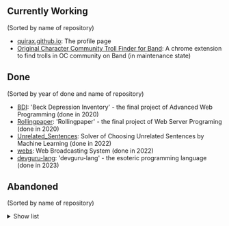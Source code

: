## Currently Working

(Sorted by name of repository)

-   [quirax.github.io](https://github.com/Quirax/quirax.github.io): The profile page
-   [Original Character Community Troll Finder for Band](https://github.com/Quirax/OCTrollFinder4Band): A chrome extension to find trolls in OC community on Band (in maintenance state)

## Done

(Sorted by year of done and name of repository)

-   [BDI](https://github.com/Quirax/2020AWP_BDI): 'Beck Depression Inventory' - the final project of Advanced Web Programming (done in 2020)
-   [Rollingpaper](https://github.com/Quirax/2020WSP_Rollingpaper): 'Rollingpaper' - the final project of Web Server Programing (done in 2020)
-   [Unrelated_Sentences](https://github.com/Quirax/Unrelated_Sentences): Solver of Choosing Unrelated Sentences by Machine Learning (done in 2022)
-   [webs](https://github.com/Quirax/webs): Web Broadcasting System (done in 2022)
-   [devguru-lang](https://github.com/Quirax/devguru-lang): 'devguru-lang' - the esoteric programming language (done in 2023)

## Abandoned

(Sorted by name of repository)

<details>
<summary>Show list</summary>

-   [community-gadget-band](https://github.com/Quirax/community-gadget-band): The gadget site for Band community (abandoned because of API quota)
-   [DiscordBot-StudyBetterThanYou](https://github.com/Quirax/DiscordBot-StudyBetterThanYou): 'Study Better Than You' - the pomodoro discord bot based on [benjamonnguyen/Pomomo](https://github.com/benjamonnguyen/Pomomo) (abandoned because of difficulty of implementation of functions)
-   [Band PDF Export](https://github.com/Quirax/band-pdf-export): A Chrome extension that exports all posts, comments and media of a Band into one PDF file. (suspended because page design is not determined)

</details>
